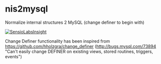 nis2mysql
=========
Normalize internal structures 2 MySQL (change definer to begin with)

[![SensioLabsInsight](https://insight.sensiolabs.com/projects/261b0488-d780-40fe-988e-275f23f7127f/big.png)](https://insight.sensiolabs.com/projects/261b0488-d780-40fe-988e-275f23f7127f)

Change Definer functionality has been 
inspired from https://github.com/hholzgra/change_definer
(http://bugs.mysql.com/73894
"Can't easily change DEFINER on existing views, stored routines, triggers, events")
